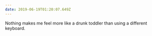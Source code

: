 ```yaml
---
date: 2019-06-19T01:20:07.649Z
---
```


Nothing makes me feel more like a drunk toddler than using a different keyboard.
